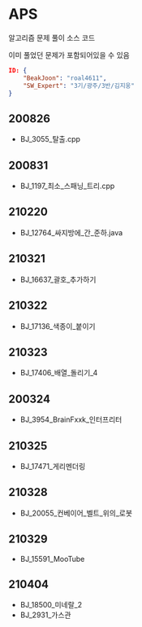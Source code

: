 # APS
알고리즘 문제 풀이 소스 코드

이미 풀었던 문제가 포함되어있을 수 있음

```json
ID: {   
    "BeakJoon": "roal4611",   
    "SW_Expert": "3기/광주/3반/김지웅"   
}
```

## 200826
* BJ_3055_탈출.cpp

## 200831
* BJ_1197_최소_스패닝_트리.cpp

## 210220
* BJ_12764_싸지방에_간_준하.java

## 210321
* BJ_16637_괄호_추가하기

## 210322
* BJ_17136_색종이_붙이기

## 210323
* BJ_17406_배열_돌리기_4

## 200324
* BJ_3954_BrainFxxk_인터프리터

## 210325
* BJ_17471_게리멘더링

## 210328
* BJ_20055_컨베이어_벨트_위의_로봇

## 210329
* BJ_15591_MooTube

## 210404
* BJ_18500_미네랄_2
* BJ_2931_가스관